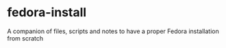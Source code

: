 # fedora-install
A companion of files, scripts and notes to have a proper Fedora installation from scratch
